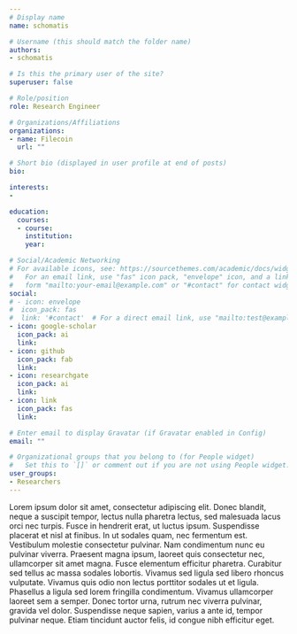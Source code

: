 ```yaml
---
# Display name
name: schomatis

# Username (this should match the folder name)
authors:
- schomatis

# Is this the primary user of the site?
superuser: false

# Role/position
role: Research Engineer

# Organizations/Affiliations
organizations:
- name: Filecoin
  url: ""

# Short bio (displayed in user profile at end of posts)
bio:

interests:
-

education:
  courses:
  - course:
    institution:
    year:

# Social/Academic Networking
# For available icons, see: https://sourcethemes.com/academic/docs/widgets/#icons
#   For an email link, use "fas" icon pack, "envelope" icon, and a link in the
#   form "mailto:your-email@example.com" or "#contact" for contact widget.
social:
# - icon: envelope
#  icon_pack: fas
#  link: '#contact'  # For a direct email link, use "mailto:test@example.org".
- icon: google-scholar
  icon_pack: ai
  link:
- icon: github
  icon_pack: fab
  link:
- icon: researchgate
  icon_pack: ai
  link:
- icon: link
  icon_pack: fas
  link:  

# Enter email to display Gravatar (if Gravatar enabled in Config)
email: ""

# Organizational groups that you belong to (for People widget)
#   Set this to `[]` or comment out if you are not using People widget.  
user_groups:
- Researchers
---
```


Lorem ipsum dolor sit amet, consectetur adipiscing elit. Donec blandit, neque a suscipit tempor, lectus nulla pharetra lectus, sed malesuada lacus orci nec turpis. Fusce in hendrerit erat, ut luctus ipsum. Suspendisse placerat et nisl at finibus. In ut sodales quam, nec fermentum est. Vestibulum molestie consectetur pulvinar. Nam condimentum nunc eu pulvinar viverra. Praesent magna ipsum, laoreet quis consectetur nec, ullamcorper sit amet magna. Fusce elementum efficitur pharetra. Curabitur sed tellus ac massa sodales lobortis. Vivamus sed ligula sed libero rhoncus vulputate. Vivamus quis odio non lectus porttitor sodales ut et ligula. Phasellus a ligula sed lorem fringilla condimentum. Vivamus ullamcorper laoreet sem a semper. Donec tortor urna, rutrum nec viverra pulvinar, gravida vel dolor. Suspendisse neque sapien, varius a ante id, tempor pulvinar neque. Etiam tincidunt auctor felis, id congue nibh efficitur eget.

